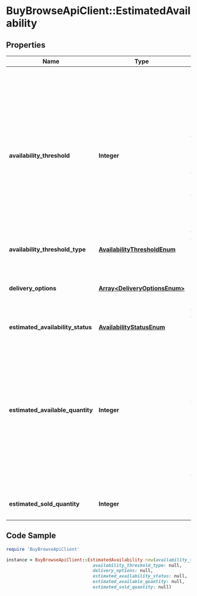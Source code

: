 # BuyBrowseApiClient::EstimatedAvailability

## Properties

Name | Type | Description | Notes
------------ | ------------- | ------------- | -------------
**availability_threshold** | **Integer** | This field is return only when the seller sets their &#39;display item quantity&#39; preference to Display &amp;quot;More than 10 available&amp;quot; in your listing (if applicable). The value of this field will be &amp;quot;10&amp;quot;, which is the threshold value. Code so that your app gracefully handles any future changes to this value. | [optional] 
**availability_threshold_type** | [**AvailabilityThresholdEnum**](AvailabilityThresholdEnum.md) |  | [optional] 
**delivery_options** | [**Array&lt;DeliveryOptionsEnum&gt;**](DeliveryOptionsEnum.md) | An array of available delivery options. Code so that your app gracefully handles any future changes to this list. | [optional] 
**estimated_availability_status** | [**AvailabilityStatusEnum**](AvailabilityStatusEnum.md) |  | [optional] 
**estimated_available_quantity** | **Integer** | The estimated number of this item that are available for purchase. Because the quantity of an item can change several times within a second, it is impossible to return the exact quantity. So instead of returning quantity, the estimated availability of the item is returned. | [optional] 
**estimated_sold_quantity** | **Integer** | The estimated number of this item that have been sold. | [optional] 

## Code Sample

```ruby
require 'BuyBrowseApiClient'

instance = BuyBrowseApiClient::EstimatedAvailability.new(availability_threshold: null,
                                 availability_threshold_type: null,
                                 delivery_options: null,
                                 estimated_availability_status: null,
                                 estimated_available_quantity: null,
                                 estimated_sold_quantity: null)
```


